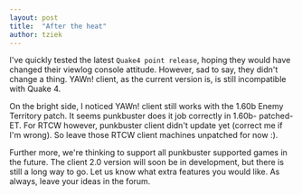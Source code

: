 ```yaml
---
layout: post
title:  "After the heat"
author: tziek
---
```

I've quickly tested the latest `Quake4 point release`, hoping they would have changed their viewlog console attitude. However, sad to say, they didn't change a thing. YAWn! client, as the current version is, is still incompatible with Quake 4. 

On the bright side, I noticed YAWn! client still works with the 1.60b Enemy Territory patch. It seems punkbuster does it job correctly in 1.60b- patched-ET. For RTCW however, punkbuster client didn't update yet (correct me if I'm wrong). So leave those RTCW client machines unpatched for now :). 

Further more, we're thinking to support all punkbuster supported games in the future. The client 2.0 version will soon be in development, but there is still a long way to go. Let us know what extra features you would like. As always, leave your ideas in the forum.
